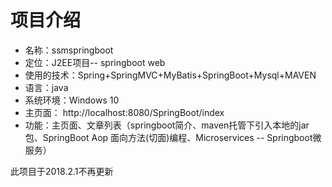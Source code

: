 # 项目介绍
* 名称：ssmspringboot
* 定位：J2EE项目-- springboot web
* 使用的技术：Spring+SpringMVC+MyBatis+SpringBoot+Mysql+MAVEN
* 语言：java
* 系统环境：Windows 10
* 主页面： http://localhost:8080/SpringBoot/index
* 功能：主页面、文章列表（springboot简介、maven托管下引入本地的jar包、SpringBoot Aop 面向方法(切面)编程、Microservices -- Springboot微服务）


此项目于2018.2.1不再更新
